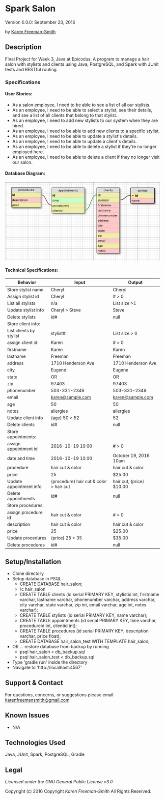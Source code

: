 # Spark Salon
Version 0.0.0: September 23, 2016

by [Karen Freeman-Smith](https://github.com/karenfreemansmith)

## Description
Final Project for Week 3, Java at Epicodus. A program to manage a hair salon with stylists and clients using Java, PostgreSQL, and Spark with JUnit tests and RESTful routing.


### Specifications
#### User Stories:
* As a salon employee, I need to be able to see a list of all our stylists.
* As an employee, I need to be able to select a stylist, see their details, and see a list of all clients that belong to that stylist.
* As an employee, I need to add new stylists to our system when they are hired.
* As an employee, I need to be able to add new clients to a specific stylist.
* As an employee, I need to be able to update a stylist's details.
* As an employee, I need to be able to update a client's details.
* As an employee, I need to be able to delete a stylist if they're no longer employed here.
* As an employee, I need to be able to delete a client if they no longer visit our salon.

#### Database Diagram:
![database diagram](database.png)

#### Technical Specifications:

| Behavior | Input | Output |
|-------------------------|-----------------------------------------|--------------------------|
| Store stylist name | Cheryl | Cheryl |
| Assign stylist id | Cheryl | # > 0 |
| List all stylists | n/a | List size >1 |
| Update stylist info | Cheryl > Steve | Steve |
| Delete stylists | id# | null |
| Store client info: |  |  |
| List clients by stylist | stylist# | List size > 0 |
| assign client id | Karen | # > 0 |
| firstname | Karen | Karen |
| lastname | Freeman | Freeman |
| address | 1710 Henderson Ave | 1710 Henderson Ave |
| city | Eugene | Eugene |
| state | OR | OR |
| zip | 97403 | 97403 |
| phonenumber | 503-331-2346 | 503-331-2346 |
| email | karen@sample.com | karen@sample.com |
| age | 50 | 50 |
| notes | allergies | allergies |
| Update client info | (age) 50 > 52 | 52 |
| Delete clients | id# | null |
| Store appointments: |  |  |
| assign appointment id | 2016-10-19 10:00 | # > 0 |
| date and time | 2016-10-19 10:00 | October 19, 2016 10am |
| procedure | hair cut & color | hair cut & color |
| price | 25 | $25.00 |
| Update appointment info | (procedure) hair cut & color > hair cut | hair cut, (price) $10.00 |
| Delete appointments | id# | null |
| Store procedures: |  |  |
| assign procedure id | hair cut & color | # > 0 |
| description | hair cut & color | hair cut & color |
| price | 25 | $25.00 |
| Update procedures | (price) 25 > 35 | $35.00 |
| Delete procedures | id# | null |


## Setup/Installation
* Clone directory
* Setup database in PSQL:
  * CREATE DATABASE hair_salon;
  * \c hair_salon
  * CREATE TABLE clients (id serial PRIMARY KEY, stylistid int, firstname varchar, lastname varchar, phonenumber varchar, address varchar, city varchar, state varchar, zip int, email varchar, age int, notes varchar);
  * CREATE TABLE stylists (id serial PRIMARY KEY, name varchar);
  * CREATE TABLE appointments (id serial PRIMARY KEY, time varchar, procedureid int, clientid int);
  * CREATE TABLE procedures (id serial PRIMARY KEY, description varchar, price float);
  * CREATE DATABASE hair_salon_test WITH TEMPLATE hair_salon;
* OR ... restore database from backup by running
  * psql hair_salon < db_backup.sql
  * psql hair_salon_test < db_backup.sql
* Type 'gradle run' inside the directory
* Navigate to 'http://localhost:4567'

## Support & Contact
For questions, concerns, or suggestions please email karenfreemansmith@gmail.com

## Known Issues
* N/A

## Technologies Used
Java, JUnit, Spark, PostgreSQL, Gradle

## Legal
*Licensed under the GNU General Public License v3.0*

Copyright (c) 2016 Copyright _Karen Freeman-Smith_ All Rights Reserved.
